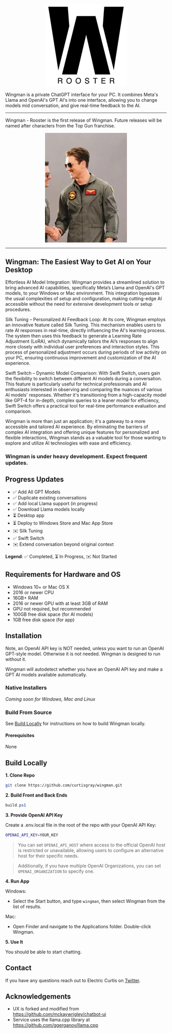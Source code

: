 <p align="center">
  <img width="256" height="256" src="ux/assets/logo-rooster-black-white-512.png">
</p>
Wingman is a private ChatGPT interface for your PC. It combines Meta's Llama and OpenAI's GPT AI's into one interface, allowing you to change models mid conversation, and give real-time feedback to the AI.

---
Wingman - Rooster is the first release of Wingman. Future releases will be named after characters from the Top Gun franchise.
<p align="center">
  <img width="256" src="assets/images/rooster-flight-suit.webp">
</p>

---

## Wingman: The Easiest Way to Get AI on Your Desktop

Effortless AI Model Integration: Wingman provides a streamlined solution to bring advanced AI capabilities, specifically Meta’s Llama and OpenAI's GPT models, to your Windows or Mac environment. This integration bypasses the usual complexities of setup and configuration, making cutting-edge AI accessible without the need for extensive development tools or setup procedures.

Silk Tuning – Personalized AI Feedback Loop: At its core, Wingman employs an innovative feature called Silk Tuning. This mechanism enables users to rate AI responses in real-time, directly influencing the AI's learning process. The system then uses this feedback to generate a Learning Rate Adjustment (LoRA), which dynamically tailors the AI’s responses to align more closely with individual user preferences and interaction styles. This process of personalized adjustment occurs during periods of low activity on your PC, ensuring continuous improvement and customization of the AI experience.

Swift Switch – Dynamic Model Comparison: With Swift Switch, users gain the flexibility to switch between different AI models during a conversation. This feature is particularly useful for technical professionals and AI enthusiasts interested in observing and comparing the nuances of various AI models' responses. Whether it's transitioning from a high-capacity model like GPT-4 for in-depth, complex queries to a leaner model for efficiency, Swift Switch offers a practical tool for real-time performance evaluation and comparison.

Wingman is more than just an application; it's a gateway to a more accessible and tailored AI experience. By eliminating the barriers of complex AI integration and offering unique features for personalized and flexible interactions, Wingman stands as a valuable tool for those wanting to explore and utilize AI technologies with ease and efficiency.

### Wingman is under heavy development. Expect frequent updates.

## Progress Updates

- ✅ Add All GPT Models
- ✅ Duplicate existing conversations
- ✅ Add local Llama support (in progress)
- ✅ Download Llama models locally
- ⏳ Desktop app
- ⏳ Deploy to Windows Store and Mac App Store
- ✉️ Silk Tuning
- ✅ Swift Switch
- ✉️ Extend conversation beyond original context

**Legend**:
✅ Completed, ⏳ In Progress, ✉️ Not Started

## Requirements for Hardware and OS

- Windows 10+ or Mac OS X
- 2016 or newer CPU
- 16GB+ RAM
- 2016 or newer GPU with at least 3GB of RAM
- GPU not required, but recommended
- 100GB free disk space (for AI models)
- 1GB free disk space (for app)


## Installation

Note, an OpenAI API key is NOT needed, unless you want to run an OpenAI GPT-style model. Otherwise it is not needed. Wingman is designed to run without it.

Wingman will autodetect whether you have an OpenAI API key and make a GPT AI models available automatically.

### **Native Installers**

*Coming soon for Windows, Mac and Linux*

### **Build From Source**

See [Build Locally](#build-locally) for instructions on how to build Wingman locally.

#### Prerequisites

None


## Build Locally

**1. Clone Repo**

```bash
git clone https://github.com/curtisgray/wingman.git
```

**2. Build Front and Back Ends**


```powershell
build.ps1
```

**3. Provide OpenAI API Key**

Create a .env.local file in the root of the repo with your OpenAI API Key:

```bash
OPENAI_API_KEY=YOUR_KEY
```

> You can set `OPENAI_API_HOST` where access to the official OpenAI host is restricted or unavailable, allowing users to configure an alternative host for their specific needs.

> Additionally, if you have multiple OpenAI Organizations, you can set `OPENAI_ORGANIZATION` to specify one.

**4. Run App**

Windows:

- Select the Start button, and type `wingman`, then select Wingman from the list of results.

Mac:

- Open Finder and navigate to the Applications folder. Double-click Wingman.

**5. Use It**

You should be able to start chatting.

## Contact

If you have any questions reach out to Electric Curtis on [Twitter](https://twitter.com/electric_curtis).

## Acknowledgements

- UX is forked and modified from https://github.com/mckaywrigley/chatbot-ui
- Service uses the llama.cpp library at https://github.com/ggerganov/llama.cpp
